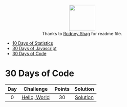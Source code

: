 <p align="center">
  <a href="https://www.hackerrank.com/RodneyShag">
      <img height=85 src="https://d3keuzeb2crhkn.cloudfront.net/hackerrank/assets/styleguide/logo_wordmark-f5c5eb61ab0a154c3ed9eda24d0b9e31.svg">
  </a>
  <br>
  Thanks to <a target="_blank" href="https://github.com/RodneyShag/HackerRank_solutions/commits?author=RodneyShag">Rodney Shag</a> for readme file.
</p>

* [10 Days of Statistics](#10-days-of-statistics)
* [30 Days of Javascript](#30-days-of-javascript)
* [30 Days of Code](#30-days-of-code)
# 30 Days of Code

| Day |                                                Challenge                                                | Points |                                                                                   Solution                                                                                  |
|:---:|:-------------------------------------------------------------------------------------------------------:|:------:|:---------------------------------------------------------------------------------------------------------------------------------------------------------------------------:|
|  0  | [Hello, World](https://www.hackerrank.com/challenges/30-hello-world)                                    |   30   | [Solution](10-days-js/0-hello-world.js)|
